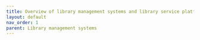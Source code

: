 ```yaml
---
title: Overview of library management systems and library service platforms
layout: default
nav_order: 1
parent: Library management systems
---
```


